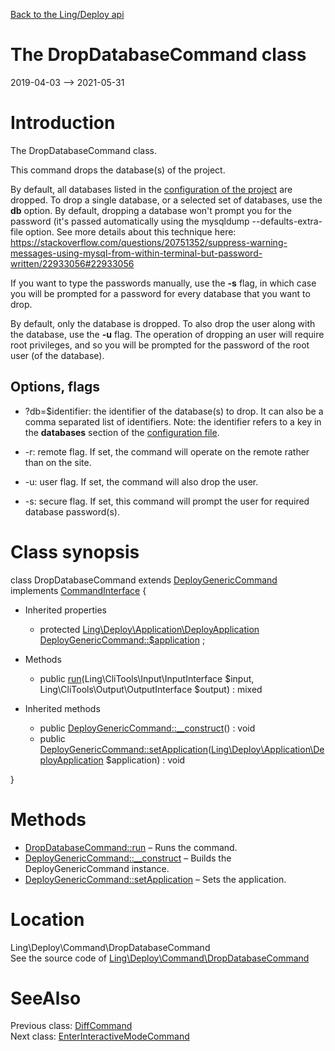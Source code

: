 [Back to the Ling/Deploy api](https://github.com/lingtalfi/Deploy/blob/master/doc/api/Ling/Deploy.md)



The DropDatabaseCommand class
================
2019-04-03 --> 2021-05-31






Introduction
============

The DropDatabaseCommand class.

This command drops the database(s) of the project.


By default, all databases listed in the [configuration of the project](https://github.com/lingtalfi/Deploy/blob/master/README.md#the-configuration-file) are dropped.
To drop a single database, or a selected set of databases, use the **db** option.
By default, dropping a database won't prompt you for the password (it's passed automatically using
the mysqldump --defaults-extra-file option. See more details about this technique here:
https://stackoverflow.com/questions/20751352/suppress-warning-messages-using-mysql-from-within-terminal-but-password-written/22933056#22933056

If you want to type the passwords manually, use the **-s** flag, in which case you will be prompted for a password
for every database that you want to drop.





By default, only the database is dropped. To also drop the user along with the database, use the **-u** flag.
The operation of dropping an user will require root privileges,
and so you will be prompted for the password of the root user (of the database).




Options, flags
------------
- ?db=$identifier: the identifier of the database(s) to drop. It can also be a comma separated list of identifiers.
     Note: the identifier refers to a key in the **databases** section of the [configuration file](https://github.com/lingtalfi/Deploy/blob/master/README.md#the-configuration-file).

- -r: remote flag. If set, the command will operate on the remote rather than on the site.
- -u: user flag. If set, the command will also drop the user.
- -s: secure flag. If set, this command will prompt the user for required database password(s).



Class synopsis
==============


class <span class="pl-k">DropDatabaseCommand</span> extends [DeployGenericCommand](https://github.com/lingtalfi/Deploy/blob/master/doc/api/Ling/Deploy/Command/DeployGenericCommand.md) implements [CommandInterface](https://github.com/lingtalfi/CliTools/blob/master/doc/api/Ling/CliTools/Command/CommandInterface.md) {

- Inherited properties
    - protected [Ling\Deploy\Application\DeployApplication](https://github.com/lingtalfi/Deploy/blob/master/doc/api/Ling/Deploy/Application/DeployApplication.md) [DeployGenericCommand::$application](#property-application) ;

- Methods
    - public [run](https://github.com/lingtalfi/Deploy/blob/master/doc/api/Ling/Deploy/Command/DropDatabaseCommand/run.md)(Ling\CliTools\Input\InputInterface $input, Ling\CliTools\Output\OutputInterface $output) : mixed

- Inherited methods
    - public [DeployGenericCommand::__construct](https://github.com/lingtalfi/Deploy/blob/master/doc/api/Ling/Deploy/Command/DeployGenericCommand/__construct.md)() : void
    - public [DeployGenericCommand::setApplication](https://github.com/lingtalfi/Deploy/blob/master/doc/api/Ling/Deploy/Command/DeployGenericCommand/setApplication.md)([Ling\Deploy\Application\DeployApplication](https://github.com/lingtalfi/Deploy/blob/master/doc/api/Ling/Deploy/Application/DeployApplication.md) $application) : void

}






Methods
==============

- [DropDatabaseCommand::run](https://github.com/lingtalfi/Deploy/blob/master/doc/api/Ling/Deploy/Command/DropDatabaseCommand/run.md) &ndash; Runs the command.
- [DeployGenericCommand::__construct](https://github.com/lingtalfi/Deploy/blob/master/doc/api/Ling/Deploy/Command/DeployGenericCommand/__construct.md) &ndash; Builds the DeployGenericCommand instance.
- [DeployGenericCommand::setApplication](https://github.com/lingtalfi/Deploy/blob/master/doc/api/Ling/Deploy/Command/DeployGenericCommand/setApplication.md) &ndash; Sets the application.





Location
=============
Ling\Deploy\Command\DropDatabaseCommand<br>
See the source code of [Ling\Deploy\Command\DropDatabaseCommand](https://github.com/lingtalfi/Deploy/blob/master/Command/DropDatabaseCommand.php)



SeeAlso
==============
Previous class: [DiffCommand](https://github.com/lingtalfi/Deploy/blob/master/doc/api/Ling/Deploy/Command/DiffCommand.md)<br>Next class: [EnterInteractiveModeCommand](https://github.com/lingtalfi/Deploy/blob/master/doc/api/Ling/Deploy/Command/EnterInteractiveModeCommand.md)<br>
